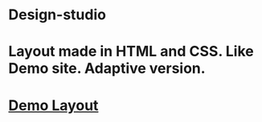# Design-studio
# Layout made in HTML and CSS. Like Demo site. Adaptive version.
# [Demo Layout](https://alexpankov87.github.io/design-studio/)
